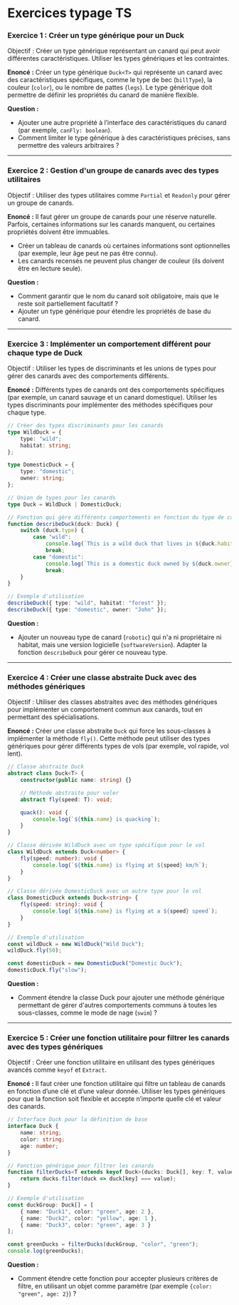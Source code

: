 # Exercices typage TS

### **Exercice 1 : Créer un type générique pour un Duck**
Objectif : Créer un type générique représentant un canard qui peut avoir différentes caractéristiques. Utiliser les types génériques et les contraintes.

**Enoncé :**
Créer un type générique `Duck<T>` qui représente un canard avec des caractéristiques spécifiques, comme le type de bec (`billType`), la couleur (`color`), ou le nombre de pattes (`legs`). Le type générique doit permettre de définir les propriétés du canard de manière flexible.


**Question :**
- Ajouter une autre propriété à l’interface des caractéristiques du canard (par exemple, `canFly: boolean`).
- Comment limiter le type générique à des caractéristiques précises, sans permettre des valeurs arbitraires ?

---

### **Exercice 2 : Gestion d'un groupe de canards avec des types utilitaires**
Objectif : Utiliser des types utilitaires comme `Partial` et `Readonly` pour gérer un groupe de canards.

**Enoncé :**
Il faut gérer un groupe de canards pour une réserve naturelle. Parfois, certaines informations sur les canards manquent, ou certaines propriétés doivent être immuables.

- Créer un tableau de canards où certaines informations sont optionnelles (par exemple, leur âge peut ne pas être connu).
- Les canards recensés ne peuvent plus changer de couleur (ils doivent être en lecture seule).

**Question :**
- Comment garantir que le nom du canard soit obligatoire, mais que le reste soit partiellement facultatif ?
- Ajouter un type générique pour étendre les propriétés de base du canard.

---

### **Exercice 3 : Implémenter un comportement différent pour chaque type de Duck**
Objectif : Utiliser les types de discriminants et les unions de types pour gérer des canards avec des comportements différents.

**Enoncé :**
Différents types de canards ont des comportements spécifiques (par exemple, un canard sauvage et un canard domestique). Utiliser les types discriminants pour implémenter des méthodes spécifiques pour chaque type.

```typescript
// Créer des types discriminants pour les canards
type WildDuck = {
    type: "wild";
    habitat: string;
};

type DomesticDuck = {
    type: "domestic";
    owner: string;
};

// Union de types pour les canards
type Duck = WildDuck | DomesticDuck;

// Fonction qui gère différents comportements en fonction du type de canard
function describeDuck(duck: Duck) {
    switch (duck.type) {
        case "wild":
            console.log(`This is a wild duck that lives in ${duck.habitat}`);
            break;
        case "domestic":
            console.log(`This is a domestic duck owned by ${duck.owner}`);
            break;
    }
}

// Exemple d'utilisation
describeDuck({ type: "wild", habitat: "forest" });
describeDuck({ type: "domestic", owner: "John" });
```

**Question :**
- Ajouter un nouveau type de canard (`robotic`) qui n'a ni propriétaire ni habitat, mais une version logicielle (`softwareVersion`). Adapter la fonction `describeDuck` pour gérer ce nouveau type.

---

### **Exercice 4 : Créer une classe abstraite Duck avec des méthodes génériques**
Objectif : Utiliser des classes abstraites avec des méthodes génériques pour implémenter un comportement commun aux canards, tout en permettant des spécialisations.

**Enoncé :**
Créer une classe abstraite `Duck` qui force les sous-classes à implémenter la méthode `fly()`. Cette méthode peut utiliser des types génériques pour gérer différents types de vols (par exemple, vol rapide, vol lent).

```typescript
// Classe abstraite Duck
abstract class Duck<T> {
    constructor(public name: string) {}

    // Méthode abstraite pour voler
    abstract fly(speed: T): void;

    quack(): void {
        console.log(`${this.name} is quacking`);
    }
}

// Classe dérivée WildDuck avec un type spécifique pour le vol
class WildDuck extends Duck<number> {
    fly(speed: number): void {
        console.log(`${this.name} is flying at ${speed} km/h`);
    }
}

// Classe dérivée DomesticDuck avec un autre type pour le vol
class DomesticDuck extends Duck<string> {
    fly(speed: string): void {
        console.log(`${this.name} is flying at a ${speed} speed`);
    }
}

// Exemple d'utilisation
const wildDuck = new WildDuck("Wild Duck");
wildDuck.fly(50);

const domesticDuck = new DomesticDuck("Domestic Duck");
domesticDuck.fly("slow");
```

**Question :**
- Comment étendre la classe Duck pour ajouter une méthode générique permettant de gérer d'autres comportements communs à toutes les sous-classes, comme le mode de nage (`swim`) ?

---

### **Exercice 5 : Créer une fonction utilitaire pour filtrer les canards avec des types génériques**
Objectif : Créer une fonction utilitaire en utilisant des types génériques avancés comme `keyof` et `Extract`.

**Enoncé :**
Il faut créer une fonction utilitaire qui filtre un tableau de canards en fonction d’une clé et d’une valeur donnée. Utiliser les types génériques pour que la fonction soit flexible et accepte n’importe quelle clé et valeur des canards.

```typescript
// Interface Duck pour la définition de base
interface Duck {
    name: string;
    color: string;
    age: number;
}

// Fonction générique pour filtrer les canards
function filterDucks<T extends keyof Duck>(ducks: Duck[], key: T, value: Duck[T]): Duck[] {
    return ducks.filter(duck => duck[key] === value);
}

// Exemple d'utilisation
const duckGroup: Duck[] = [
    { name: "Duck1", color: "green", age: 2 },
    { name: "Duck2", color: "yellow", age: 1 },
    { name: "Duck3", color: "green", age: 3 }
];

const greenDucks = filterDucks(duckGroup, "color", "green");
console.log(greenDucks);
```

**Question :**
- Comment étendre cette fonction pour accepter plusieurs critères de filtre, en utilisant un objet comme paramètre (par exemple `{color: "green", age: 2}`) ?
